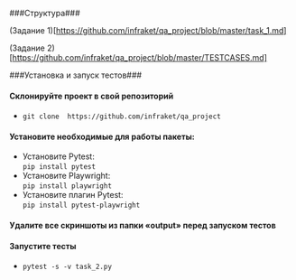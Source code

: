 ###Структура###

(Задание 1)[https://github.com/infraket/qa_project/blob/master/task_1.md]

(Задание 2)[https://github.com/infraket/qa_project/blob/master/TESTCASES.md]


###Установка и запуск тестов###


#### Cклонируйте проект в свой репозиторий  ####
  * ```git clone  https://github.com/infraket/qa_project ```
 

#### Установите необходимые для работы пакеты: ####
  * Установите Pytest: <br/> ```pip install pytest```
  * Установите Playwright: <br/> ```pip install playwright```
  * Установите плагин Pytest: <br/> ```pip install pytest-playwright```
  
#### Удалите все скриншоты из папки «output» перед запуском тестов ####
#### Запустите тесты ####
  * ```pytest -s -v task_2.py```
